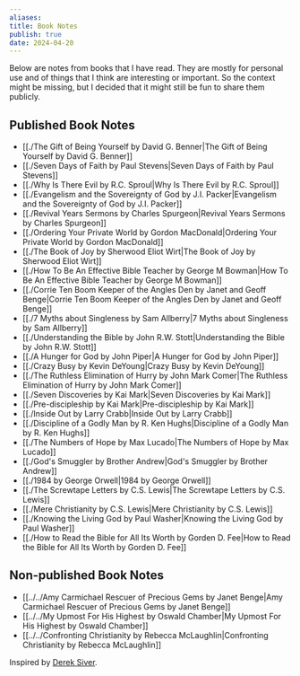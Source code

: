 ```yaml
---
aliases: 
title: Book Notes
publish: true
date: 2024-04-20
---
```


Below are notes from books that I have read. They are mostly for personal use and of things that I think are interesting or important. So the context might be missing, but I decided that it might still be fun to share them publicly.

## Published Book Notes
- [[./The Gift of Being Yourself by David G. Benner|The Gift of Being Yourself by David G. Benner]]
- [[./Seven Days of Faith by Paul Stevens|Seven Days of Faith by Paul Stevens]]
- [[./Why Is There Evil by R.C. Sproul|Why Is There Evil by R.C. Sproul]]
- [[./Evangelism and the Sovereignty of God by J.I. Packer|Evangelism and the Sovereignty of God by J.I. Packer]]
- [[./Revival Years Sermons by Charles Spurgeon|Revival Years Sermons by Charles Spurgeon]]
- [[./Ordering Your Private World by Gordon MacDonald|Ordering Your Private World by Gordon MacDonald]]
- [[./The Book of Joy by Sherwood Eliot Wirt|The Book of Joy by Sherwood Eliot Wirt]]
- [[./How To Be An Effective Bible Teacher by George M Bowman|How To Be An Effective Bible Teacher by George M Bowman]]
- [[./Corrie Ten Boom Keeper of the Angles Den by Janet and Geoff Benge|Corrie Ten Boom Keeper of the Angles Den by Janet and Geoff Benge]]
- [[./7 Myths about Singleness by Sam Allberry|7 Myths about Singleness by Sam Allberry]]
- [[./Understanding the Bible by John R.W. Stott|Understanding the Bible by John R.W. Stott]]
- [[./A Hunger for God by John Piper|A Hunger for God by John Piper]]
- [[./Crazy Busy by Kevin DeYoung|Crazy Busy by Kevin DeYoung]]
- [[./The Ruthless Elimination of Hurry by John Mark Comer|The Ruthless Elimination of Hurry by John Mark Comer]]
- [[./Seven Discoveries by Kai Mark|Seven Discoveries by Kai Mark]]
- [[./Pre-discipleship by Kai Mark|Pre-discipleship by Kai Mark]]
- [[./Inside Out by Larry Crabb|Inside Out by Larry Crabb]]
- [[./Discipline of a Godly Man by R. Ken Hughs|Discipline of a Godly Man by R. Ken Hughs]]
- [[./The Numbers of Hope by Max Lucado|The Numbers of Hope by Max Lucado]]
- [[./God's Smuggler by Brother Andrew|God's Smuggler by Brother Andrew]]
- [[./1984 by George Orwell|1984 by George Orwell]]
- [[./The Screwtape Letters by C.S. Lewis|The Screwtape Letters by C.S. Lewis]]
- [[./Mere Christianity by C.S. Lewis|Mere Christianity by C.S. Lewis]]
- [[./Knowing the Living God by Paul Washer|Knowing the Living God by Paul Washer]]
- [[./How to Read the Bible for All Its Worth by Gorden D. Fee|How to Read the Bible for All Its Worth by Gorden D. Fee]]

## Non-published Book Notes
- [[../../Amy Carmichael Rescuer of Precious Gems by Janet Benge|Amy Carmichael Rescuer of Precious Gems by Janet Benge]]
- [[../../My Upmost For His Highest by Oswald Chamber|My Upmost For His Highest by Oswald Chamber]]
- [[../../Confronting Christianity by Rebecca McLaughlin|Confronting Christianity by Rebecca McLaughlin]]


Inspired by [Derek Siver](https://sive.rs/book).